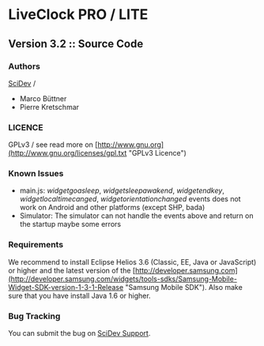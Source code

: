 # LiveClock PRO / LITE #
## Version 3.2 :: Source Code ##

### Authors ###
[SciDev][] / 

* Marco Büttner
* Pierre Kretschmar

### LICENCE ###

GPLv3 / see read more on [http://www.gnu.org](http://www.gnu.org/licenses/gpl.txt "GPLv3 Licence")

### Known Issues ###

* main.js: *widgetgoasleep*, *widgetsleepawakend*, *widgetendkey*, *widgetlocaltimecanged*, *widgetorientationchanged* events does not work on Android and other platforms (except SHP, bada)
* Simulator: The simulator can not handle the events above and return on the startup maybe some errors

### Requirements ###

We recommend to install Eclipse Helios 3.6 (Classic, EE, Java or JavaScript) or higher and the latest version of the [http://developer.samsung.com](http://developer.samsung.com/widgets/tools-sdks/Samsung-Mobile-Widget-SDK-version-1-3-1-Release "Samsung Mobile SDK"). Also make sure that you have install Java 1.6 or higher.

### Bug Tracking ###

You can submit the bug on [SciDev Support][].

[SciDev]: http://www.scidev.eu/
[SciDev Support]: http://support.scidev.eu/